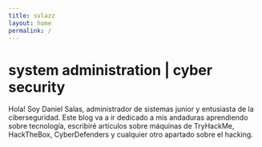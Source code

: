 ```yaml
---
title: svlazz
layout: home
permalink: /
---
```


# system administration | cyber security
Hola! Soy Daniel Salas, administrador de sistemas junior y entusiasta de la ciberseguridad. 
Este blog va a ir dedicado a mis andaduras aprendiendo sobre tecnología, escribiré artículos sobre máquinas de TryHackMe, HackTheBox, CyberDefenders y cualquier otro apartado sobre el hacking.
